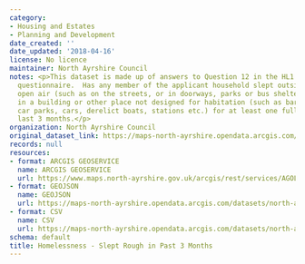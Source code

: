 ```yaml
---
category:
- Housing and Estates
- Planning and Development
date_created: ''
date_updated: '2018-04-16'
license: No licence
maintainer: North Ayrshire Council
notes: <p>This dataset is made up of answers to Question 12 in the HL1 homelessness
  questionnaire.  Has any member of the applicant household slept outside, in the
  open air (such as on the streets, or in doorways, parks or bus shelters) or slept
  in a building or other place not designed for habitation (such as barns, sheds,
  car parks, cars, derelict boats, stations etc.) for at least one full night in the
  last 3 months.</p>
organization: North Ayrshire Council
original_dataset_link: https://maps-north-ayrshire.opendata.arcgis.com/maps/north-ayrshire::homelessness-slept-rough-in-past-3-months
records: null
resources:
- format: ARCGIS GEOSERVICE
  name: ARCGIS GEOSERVICE
  url: https://www.maps.north-ayrshire.gov.uk/arcgis/rest/services/AGOL/Open_Data_Portal3/MapServer/25
- format: GEOJSON
  name: GEOJSON
  url: https://maps-north-ayrshire.opendata.arcgis.com/datasets/north-ayrshire::homelessness-slept-rough-in-past-3-months.geojson?outSR=%7B%22latestWkid%22%3A27700%2C%22wkid%22%3A27700%7D
- format: CSV
  name: CSV
  url: https://maps-north-ayrshire.opendata.arcgis.com/datasets/north-ayrshire::homelessness-slept-rough-in-past-3-months.csv?outSR=%7B%22latestWkid%22%3A27700%2C%22wkid%22%3A27700%7D
schema: default
title: Homelessness - Slept Rough in Past 3 Months
---
```

